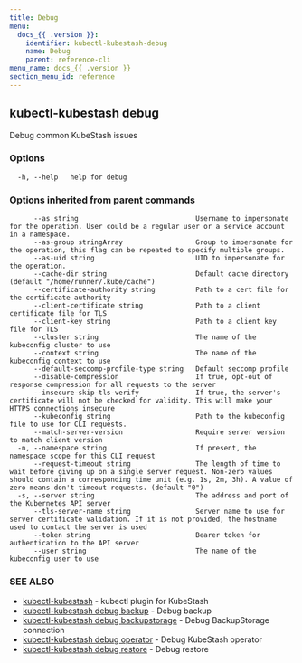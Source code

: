 ```yaml
---
title: Debug
menu:
  docs_{{ .version }}:
    identifier: kubectl-kubestash-debug
    name: Debug
    parent: reference-cli
menu_name: docs_{{ .version }}
section_menu_id: reference
---
```

## kubectl-kubestash debug

Debug common KubeStash issues

### Options

```
  -h, --help   help for debug
```

### Options inherited from parent commands

```
      --as string                             Username to impersonate for the operation. User could be a regular user or a service account in a namespace.
      --as-group stringArray                  Group to impersonate for the operation, this flag can be repeated to specify multiple groups.
      --as-uid string                         UID to impersonate for the operation.
      --cache-dir string                      Default cache directory (default "/home/runner/.kube/cache")
      --certificate-authority string          Path to a cert file for the certificate authority
      --client-certificate string             Path to a client certificate file for TLS
      --client-key string                     Path to a client key file for TLS
      --cluster string                        The name of the kubeconfig cluster to use
      --context string                        The name of the kubeconfig context to use
      --default-seccomp-profile-type string   Default seccomp profile
      --disable-compression                   If true, opt-out of response compression for all requests to the server
      --insecure-skip-tls-verify              If true, the server's certificate will not be checked for validity. This will make your HTTPS connections insecure
      --kubeconfig string                     Path to the kubeconfig file to use for CLI requests.
      --match-server-version                  Require server version to match client version
  -n, --namespace string                      If present, the namespace scope for this CLI request
      --request-timeout string                The length of time to wait before giving up on a single server request. Non-zero values should contain a corresponding time unit (e.g. 1s, 2m, 3h). A value of zero means don't timeout requests. (default "0")
  -s, --server string                         The address and port of the Kubernetes API server
      --tls-server-name string                Server name to use for server certificate validation. If it is not provided, the hostname used to contact the server is used
      --token string                          Bearer token for authentication to the API server
      --user string                           The name of the kubeconfig user to use
```

### SEE ALSO

* [kubectl-kubestash](/docs/reference/cli/kubectl-kubestash.md)	 - kubectl plugin for KubeStash
* [kubectl-kubestash debug backup](/docs/reference/cli/kubectl-kubestash_debug_backup.md)	 - Debug backup
* [kubectl-kubestash debug backupstorage](/docs/reference/cli/kubectl-kubestash_debug_backupstorage.md)	 - Debug BackupStorage connection
* [kubectl-kubestash debug operator](/docs/reference/cli/kubectl-kubestash_debug_operator.md)	 - Debug KubeStash operator
* [kubectl-kubestash debug restore](/docs/reference/cli/kubectl-kubestash_debug_restore.md)	 - Debug restore


